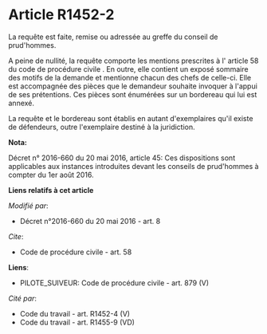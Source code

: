 # Article R1452-2

La requête est faite, remise ou adressée au greffe du conseil de prud'hommes. 

A peine de nullité, la requête comporte les mentions prescrites à l'
article 58 du code de procédure civile
. En outre, elle contient un exposé sommaire des motifs de la demande et mentionne chacun des chefs de celle-ci. Elle est
accompagnée des pièces que le demandeur souhaite invoquer à l'appui de ses prétentions. Ces pièces sont énumérées sur un
bordereau qui lui est annexé. 

La requête et le bordereau sont établis en autant d'exemplaires qu'il existe de défendeurs, outre l'exemplaire destiné à la
juridiction.

**Nota:**

Décret n° 2016-660 du 20 mai 2016, article 45: Ces dispositions sont applicables aux instances introduites devant les
conseils de prud'hommes à compter du 1er août 2016.

**Liens relatifs à cet article**

_Modifié par_:

  - Décret n°2016-660 du 20 mai 2016 - art. 8

_Cite_:

  - Code de procédure civile - art. 58

**Liens**:

  - PILOTE_SUIVEUR: Code de procédure civile - art. 879 (V)

_Cité par_:

  - Code du travail - art. R1452-4 (V)
  - Code du travail - art. R1455-9 (VD)
